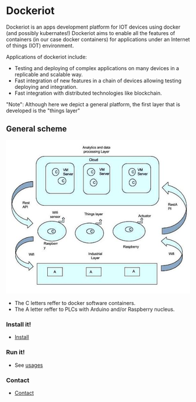 # Dockeriot

Dockeriot is an apps development platform for IOT devices using docker (and possibly kubernates!) 
Dockeriot aims to enable all the features of containers (in our case docker containers) for applications
under an Internet of things (IOT) environment. 

Applications of dockeriot include: 
* Testing and deploying of complex applications on many devices in a replicable and scalable way. 
* Fast integration of new features in a chain of devices allowing testing deploying and integration.
* Fast integration with distributed technologies like blockchain.

"Note": Although here we depict a general platform, the first layer that is developed is the "things layer"

## General scheme

<img src="./IOtplatform3(1).jpg">

* The C letters reffer to docker software containers.
* The A letter reffer to PLCs with Arduino and/or Raspberry nucleus.




### Install it!
* [Install](installation.md)

### Run it!

* See [usages](USAGES.md)

### Contact
* [Contact](CONTACT.md)


